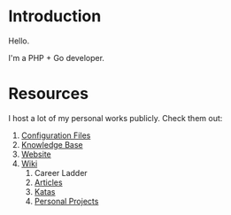 # Introduction

Hello.

I'm a PHP + Go developer.

# Resources

I host a lot of my personal works publicly. Check them out:

1. [Configuration Files](https://github.com/ganiulis/dotfiles)
2. [Knowledge Base](https://github.com/ganiulis/knowledge-base)
3. [Website](https://ganiulis.github.io)
4. [Wiki](https://github.com/ganiulis/ganiulis/wiki)
   1. Career Ladder
   2. [Articles](https://github.com/ganiulis/ganiulis/wiki/Articles)
   3. [Katas](https://github.com/ganiulis/ganiulis/wiki/Katas)
   4. [Personal Projects](https://github.com/ganiulis/ganiulis/wiki/Personal-Projects)
